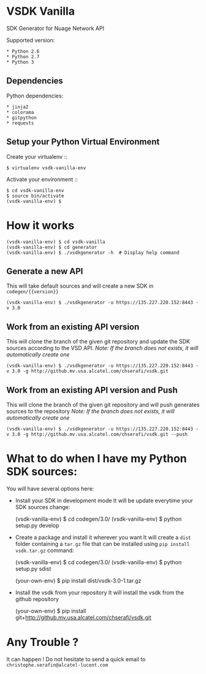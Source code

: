 VSDK Vanilla
============

SDK Generator for Nuage Network API

Supported version:

    * Python 2.6
    * Python 2.7
    * Python 3

Dependencies
------------

Python dependencies:

    * jinja2
    * colorama
    * gitpython
    * requests

Setup your Python Virtual Environment
-------------------------------------

Create your virtualenv
::

    $ virtualenv vsdk-vanilla-env

Activate your environment
::

    $ cd vsdk-vanilla-env
    $ source bin/activate
    (vsdk-vanilla-env) $


How it works
============

    (vsdk-vanilla-env) $ cd vsdk-vanilla
    (vsdk-vanilla-env) $ cd generator
    (vsdk-vanilla-env) $ ./vsdkgenerator -h  # Display help command

Generate a new API
------------------
This will take default sources and will create a new SDK in `codegen/{{version}}`

    (vsdk-vanilla-env) $ ./vsdkgenerator -u https://135.227.220.152:8443 -v 3.0

Work from an existing API version
---------------------------------
This will clone the branch of the given git repository and update the SDK sources according to the VSD API.
_Note: If the branch does not exists, it will automatically create one_

    (vsdk-vanilla-env) $ ./vsdkgenerator -u https://135.227.220.152:8443 -v 3.0 -g http://github.mv.usa.alcatel.com/chserafi/vsdk.git


Work from an existing API version and Push
------------------------------------------
This will clone the branch of the given git repository and will push generates sources to the repository
_Note: If the branch does not exists, it will automatically create one_

    (vsdk-vanilla-env) $ ./vsdkgenerator -u https://135.227.220.152:8443 -v 3.0 -g http://github.mv.usa.alcatel.com/chserafi/vsdk.git --push

What to do when I have my Python SDK sources:
=============================================

You will have several options here:

* Install your SDK in development mode
It will be update everytime your SDK sources change:

    (vsdk-vanilla-env) $ cd codegen/3.0/
    (vsdk-vanilla-env) $ python setup.py develop

* Create a package and install it wherever you want
It will create a `dist` folder containing a `tar.gz` file that can be installed using `pip install vsdk.tar.gz` command:

    (vsdk-vanilla-env) $ cd codegen/3.0/
    (vsdk-vanilla-env) $ python setup.py sdist

    (your-own-env) $ pip install dist/vsdk-3.0-1.tar.gz


* Install the vsdk from your repository
It will install the vsdk from the github repository

    (your-own-env) $ pip install git+http://github.mv.usa.alcatel.com/chserafi/vsdk.git

Any Trouble ?
=============
It can happen ! Do not hesitate to send a quick email to `christophe.serafin@alcatel-lucent.com`


